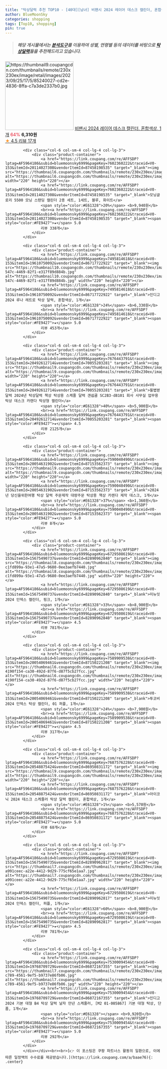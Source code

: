 ```yaml
---
title: "탁상달력 추천 TOP10 - [40대][남녀] 비팬시 2024 레이어 데스크 캘린더, 혼합색상, 1개"
author: BlueMoonSky
categories: shopping
tags: [Top10, shopping]
pin: true
---
```


> ##### 해당 게시물에서는 [**분석도구**](https://itemscout.io/)를 이용하여 **성별**, **연령별** 등의 데이터를 바탕으로 [**탁상달력**](https://link.coupang.com/a/baae76)들을 추천해드리고 있습니다.
<div class="container"><div class="row">
            <div class="col-6 col-sm-4 col-lg-4 col-lg-3">
                <div class="product-container">
                    <a href="https://link.coupang.com/re/AFFSDP?lptag=AF5964186&subid=bluemoonsky6999&pageKey=7636669246&traceid=V0-153&itemId=20280091405&vendorItemId=87290139955" target="_blank"><img src="https://thumbnail9.coupangcdn.com/thumbnails/remote/230x230ex/image/retail/images/2023/09/25/17/5/85240027-cd2e-4836-8ffa-c7a3de2337b0.jpg" alt="https://thumbnail9.coupangcdn.com/thumbnails/remote/230x230ex/image/retail/images/2023/09/25/17/5/85240027-cd2e-4836-8ffa-c7a3de2337b0.jpg" width="220" height="220"></a>
                    <a href="https://link.coupang.com/re/AFFSDP?lptag=AF5964186&subid=bluemoonsky6999&pageKey=7636669246&traceid=V0-153&itemId=20280091405&vendorItemId=87290139955" target="_blank">비팬시 2024 레이어 데스크 캘린더, 혼합색상, 1개</a>
                    <span style="color:#E61328">64%</span> <b>6,310원</b>
                    <br><a href="https://link.coupang.com/re/AFFSDP?lptag=AF5964186&subid=bluemoonsky6999&pageKey=7636669246&traceid=V0-153&itemId=20280091405&vendorItemId=87290139955" target="_blank"><span style="color:#FE9427">★</span> 4.5
                    리뷰 17개</a>
                </div>
            </div>
            
            <div class="col-6 col-sm-4 col-lg-4 col-lg-3">
                <div class="product-container">
                    <a href="https://link.coupang.com/re/AFFSDP?lptag=AF5964186&subid=bluemoonsky6999&pageKey=7602360222&traceid=V0-153&itemId=20114027308&vendorItemId=87458198535" target="_blank"><img src="https://thumbnail6.coupangcdn.com/thumbnails/remote/230x230ex/image/vendor_inventory/7638/2eb302ed8dc215f8b0acbfdc00c0c36a929209b872f50dd25e9fd19d8215.png" alt="https://thumbnail6.coupangcdn.com/thumbnails/remote/230x230ex/image/vendor_inventory/7638/2eb302ed8dc215f8b0acbfdc00c0c36a929209b872f50dd25e9fd19d8215.png" width="220" height="220"></a>
                    <a href="https://link.coupang.com/re/AFFSDP?lptag=AF5964186&subid=bluemoonsky6999&pageKey=7602360222&traceid=V0-153&itemId=20114027308&vendorItemId=87458198535" target="_blank">모닝글로리 5500 모닝 스탠딩 캘린더 2종 세트, 1세트, 블루, 화이트</a>
                    <span style="color:#E61328">20%</span> <b>9,940원</b>
                    <br><a href="https://link.coupang.com/re/AFFSDP?lptag=AF5964186&subid=bluemoonsky6999&pageKey=7602360222&traceid=V0-153&itemId=20114027308&vendorItemId=87458198535" target="_blank"><span style="color:#FE9427">★</span> 5.0
                    리뷰 338개</a>
                </div>
            </div>
            
            <div class="col-6 col-sm-4 col-lg-4 col-lg-3">
                <div class="product-container">
                    <a href="https://link.coupang.com/re/AFFSDP?lptag=AF5964186&subid=bluemoonsky6999&pageKey=7495814618&traceid=V0-153&itemId=19610750092&vendorItemId=86717722922" target="_blank"><img src="https://thumbnail10.coupangcdn.com/thumbnails/remote/230x230ex/image/retail/images/2023/07/28/17/3/a1b4d0ac-547c-4469-82f1-e317f89d884b.jpg" alt="https://thumbnail10.coupangcdn.com/thumbnails/remote/230x230ex/image/retail/images/2023/07/28/17/3/a1b4d0ac-547c-4469-82f1-e317f89d884b.jpg" width="220" height="220"></a>
                    <a href="https://link.coupang.com/re/AFFSDP?lptag=AF5964186&subid=bluemoonsky6999&pageKey=7495814618&traceid=V0-153&itemId=19610750092&vendorItemId=86717722922" target="_blank">인디고 2024 루나 레트로 탁상 달력, 혼합색상, 1개</a>
                    <span style="color:#E61328">24%</span> <b>6,330원</b>
                    <br><a href="https://link.coupang.com/re/AFFSDP?lptag=AF5964186&subid=bluemoonsky6999&pageKey=7495814618&traceid=V0-153&itemId=19610750092&vendorItemId=86717722922" target="_blank"><span style="color:#FE9427">★</span> 5.0
                    리뷰 453개</a>
                </div>
            </div>
            
            <div class="col-6 col-sm-4 col-lg-4 col-lg-3">
                <div class="product-container">
                    <a href="https://link.coupang.com/re/AFFSDP?lptag=AF5964186&subid=bluemoonsky6999&pageKey=7676443791&traceid=V0-153&itemId=20492612714&vendorItemId=70055203281" target="_blank"><img src="https://thumbnail9.coupangcdn.com/thumbnails/remote/230x230ex/image/vendor_inventory/5627/cb0aca6d82963f49b1a3957635199a1a7908066625fba3a60bece9b5f7bb.jpg" alt="https://thumbnail9.coupangcdn.com/thumbnails/remote/230x230ex/image/vendor_inventory/5627/cb0aca6d82963f49b1a3957635199a1a7908066625fba3a60bece9b5f7bb.jpg" width="220" height="220"></a>
                    <a href="https://link.coupang.com/re/AFFSDP?lptag=AF5964186&subid=bluemoonsky6999&pageKey=7676443791&traceid=V0-153&itemId=20492612714&vendorItemId=70055203281" target="_blank">휠볍벋달력 2024년 탁상달력 책상 탁상용 스케줄 달력 걘쉽쿰 SC2B3-d8101 회사 사무실 업무용 탁상 데스크 카렌다 탁상형 캘린더</a>
                    <span style="color:#E61328">40%</span> <b>5,900원</b>
                    <br><a href="https://link.coupang.com/re/AFFSDP?lptag=AF5964186&subid=bluemoonsky6999&pageKey=7676443791&traceid=V0-153&itemId=20492612714&vendorItemId=70055203281" target="_blank"><span style="color:#FE9427">★</span> 4.5
                    리뷰 2125개</a>
                </div>
            </div>
            
            <div class="col-6 col-sm-4 col-lg-4 col-lg-3">
                <div class="product-container">
                    <a href="https://link.coupang.com/re/AFFSDP?lptag=AF5964186&subid=bluemoonsky6999&pageKey=7590040490&traceid=V0-153&itemId=20054631902&vendorItemId=87153562373" target="_blank"><img src="https://thumbnail9.coupangcdn.com/thumbnails/remote/230x230ex/image/vendor_inventory/db06/e4e1c2454ce748ef3477bd6764eb3ea5e39645df98581d06095b9dac2a86.jpg" alt="https://thumbnail9.coupangcdn.com/thumbnails/remote/230x230ex/image/vendor_inventory/db06/e4e1c2454ce748ef3477bd6764eb3ea5e39645df98581d06095b9dac2a86.jpg" width="220" height="220"></a>
                    <a href="https://link.coupang.com/re/AFFSDP?lptag=AF5964186&subid=bluemoonsky6999&pageKey=7590040490&traceid=V0-153&itemId=20054631902&vendorItemId=87153562373" target="_blank">2024년 당신을위한여행 탁상 달력 주문제작 대량주문 탁상용 책상 카렌다 제작 데스크, 1개</a>
                    <span style="color:#E61328">37%</span> <b>1,360원</b>
                    <br><a href="https://link.coupang.com/re/AFFSDP?lptag=AF5964186&subid=bluemoonsky6999&pageKey=7590040490&traceid=V0-153&itemId=20054631902&vendorItemId=87153562373" target="_blank"><span style="color:#FE9427">★</span> 5.0
                    리뷰 8개</a>
                </div>
            </div>
            
            <div class="col-6 col-sm-4 col-lg-4 col-lg-3">
                <div class="product-container">
                    <a href="https://link.coupang.com/re/AFFSDP?lptag=AF5964186&subid=bluemoonsky6999&pageKey=6729508619&traceid=V0-153&itemId=15675490737&vendorItemId=82890962840" target="_blank"><img src="https://thumbnail8.coupangcdn.com/thumbnails/remote/230x230ex/image/retail/images/3448579202686229-c1fd899a-93e1-47a5-9680-0ee3aefb7440.jpg" alt="https://thumbnail8.coupangcdn.com/thumbnails/remote/230x230ex/image/retail/images/3448579202686229-c1fd899a-93e1-47a5-9680-0ee3aefb7440.jpg" width="220" height="220"></a>
                    <a href="https://link.coupang.com/re/AFFSDP?lptag=AF5964186&subid=bluemoonsky6999&pageKey=6729508619&traceid=V0-153&itemId=15675490737&vendorItemId=82890962840" target="_blank">미뉴잇 2024 인덱스 캘린더, 핑크, 1개</a>
                    <span style="color:#E61328">33%</span> <b>8,900원</b>
                    <br><a href="https://link.coupang.com/re/AFFSDP?lptag=AF5964186&subid=bluemoonsky6999&pageKey=6729508619&traceid=V0-153&itemId=15675490737&vendorItemId=82890962840" target="_blank"><span style="color:#FE9427">★</span> 4.5
                    리뷰 781개</a>
                </div>
            </div>
            
            <div class="col-6 col-sm-4 col-lg-4 col-lg-3">
                <div class="product-container">
                    <a href="https://link.coupang.com/re/AFFSDP?lptag=AF5964186&subid=bluemoonsky6999&pageKey=7589909538&traceid=V0-153&itemId=20054069461&vendorItemId=87150221208" target="_blank"><img src="https://thumbnail6.coupangcdn.com/thumbnails/remote/230x230ex/image/retail/images/2493396539767170-4190f154-ca30-492d-87f6-d87f5cb27fcc.jpg" alt="https://thumbnail6.coupangcdn.com/thumbnails/remote/230x230ex/image/retail/images/2493396539767170-4190f154-ca30-492d-87f6-d87f5cb27fcc.jpg" width="220" height="220"></a>
                    <a href="https://link.coupang.com/re/AFFSDP?lptag=AF5964186&subid=bluemoonsky6999&pageKey=7589909538&traceid=V0-153&itemId=20054069461&vendorItemId=87150221208" target="_blank">투코비 2024 인덱스 탁상 캘린더, 01 퍼플, 1개</a>
                    <span style="color:#E61328">24%</span> <b>7,900원</b>
                    <br><a href="https://link.coupang.com/re/AFFSDP?lptag=AF5964186&subid=bluemoonsky6999&pageKey=7589909538&traceid=V0-153&itemId=20054069461&vendorItemId=87150221208" target="_blank"><span style="color:#FE9427">★</span> 4.5
                    리뷰 317개</a>
                </div>
            </div>
            
            <div class="col-6 col-sm-4 col-lg-4 col-lg-3">
                <div class="product-container">
                    <a href="https://link.coupang.com/re/AFFSDP?lptag=AF5964186&subid=bluemoonsky6999&pageKey=7687576228&traceid=V0-153&itemId=20548875424&vendorItemId=86950831172" target="_blank"><img src="https://thumbnail9.coupangcdn.com/thumbnails/remote/230x230ex/image/vendor_inventory/1acf/12a974a49e1f682a44718136ac5389538371bfc0f515aefb9c0b205f820f.jpg" alt="https://thumbnail9.coupangcdn.com/thumbnails/remote/230x230ex/image/vendor_inventory/1acf/12a974a49e1f682a44718136ac5389538371bfc0f515aefb9c0b205f820f.jpg" width="220" height="220"></a>
                    <a href="https://link.coupang.com/re/AFFSDP?lptag=AF5964186&subid=bluemoonsky6999&pageKey=7687576228&traceid=V0-153&itemId=20548875424&vendorItemId=86950831172" target="_blank">아이코닉 2024 데스크 스케줄러 탁상 달력 캘린더, 혼합색상, 1개</a>
                    <span style="color:#E61328">1%</span> <b>5,570원</b>
                    <br><a href="https://link.coupang.com/re/AFFSDP?lptag=AF5964186&subid=bluemoonsky6999&pageKey=7687576228&traceid=V0-153&itemId=20548875424&vendorItemId=86950831172" target="_blank"><span style="color:#FE9427">★</span> 5.0
                    리뷰 68개</a>
                </div>
            </div>
            
            <div class="col-6 col-sm-4 col-lg-4 col-lg-3">
                <div class="product-container">
                    <a href="https://link.coupang.com/re/AFFSDP?lptag=AF5964186&subid=bluemoonsky6999&pageKey=6729508619&traceid=V0-153&itemId=15675490735&vendorItemId=82890962817" target="_blank"><img src="https://thumbnail7.coupangcdn.com/thumbnails/remote/230x230ex/image/retail/images/741023810486366-a991ceec-a22e-4412-9d29-775cf65e1aa7.jpg" alt="https://thumbnail7.coupangcdn.com/thumbnails/remote/230x230ex/image/retail/images/741023810486366-a991ceec-a22e-4412-9d29-775cf65e1aa7.jpg" width="220" height="220"></a>
                    <a href="https://link.coupang.com/re/AFFSDP?lptag=AF5964186&subid=bluemoonsky6999&pageKey=6729508619&traceid=V0-153&itemId=15675490735&vendorItemId=82890962817" target="_blank">미뉴잇 2024 인덱스 캘린더, 퍼플, 1개</a>
                    <span style="color:#E61328">60%</span> <b>8,900원</b>
                    <br><a href="https://link.coupang.com/re/AFFSDP?lptag=AF5964186&subid=bluemoonsky6999&pageKey=6729508619&traceid=V0-153&itemId=15675490735&vendorItemId=82890962817" target="_blank"><span style="color:#FE9427">★</span> 4.5
                    리뷰 781개</a>
                </div>
            </div>
            
            <div class="col-6 col-sm-4 col-lg-4 col-lg-3">
                <div class="product-container">
                    <a href="https://link.coupang.com/re/AFFSDP?lptag=AF5964186&subid=bluemoonsky6999&pageKey=7530009454&traceid=V0-153&itemId=19768709729&vendorItemId=86872167355" target="_blank"><img src="https://thumbnail7.coupangcdn.com/thumbnails/remote/230x230ex/image/retail/images/2023/08/14/11/8/f0e98fc1-c789-4561-9ef5-b9737e86fb06.jpg" alt="https://thumbnail7.coupangcdn.com/thumbnails/remote/230x230ex/image/retail/images/2023/08/14/11/8/f0e98fc1-c789-4561-9ef5-b9737e86fb06.jpg" width="220" height="220"></a>
                    <a href="https://link.coupang.com/re/AFFSDP?lptag=AF5964186&subid=bluemoonsky6999&pageKey=7530009454&traceid=V0-153&itemId=19768709729&vendorItemId=86872167355" target="_blank">인디고 2024 기본 대형 B4 탁상 달력 날자 만년 스케줄러, [M2 01-005867] 기본 대형 탁상, 단품, 1개</a>
                    <span style="color:#E61328"></span> <b>9,920원</b>
                    <br><a href="https://link.coupang.com/re/AFFSDP?lptag=AF5964186&subid=bluemoonsky6999&pageKey=7530009454&traceid=V0-153&itemId=19768709729&vendorItemId=86872167355" target="_blank"><span style="color:#FE9427">★</span> 5.0
                    리뷰 292개</a>
                </div>
            </div>
            </div></div><br><br>[👉 이 포스팅은 쿠팡 파트너스 활동의 일환으로, 이에 따른 일정액의 수수료를 제공받습니다.](https://link.coupang.com/a/baae76){: .center}